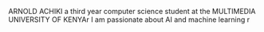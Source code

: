 ARNOLD ACHIKI 
a third year computer science student at the MULTIMEDIA UNIVERSITY OF KENYAr
I am passionate about AI and machine learning 
r

